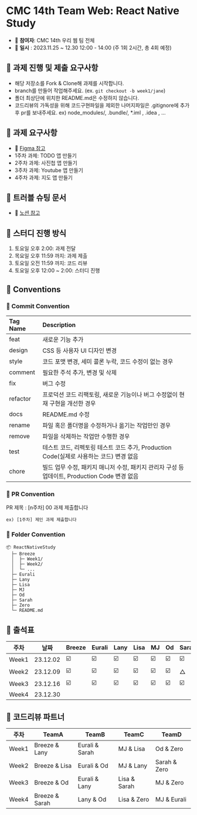 # CMC 14th Team Web: React Native Study

- 🎄 **참여자**: CMC 14th 우리 웹 팀 전체
- 🎄 **일시** : 2023.11.25 ~ 12.30 12:00 - 14:00 (주 1회 2시간, 총 4회 예정)

## 🎁 과제 진행 및 제출 요구사항

- 해당 저장소를 Fork & Clone해 과제를 시작합니다.
- branch를 만들어 작업해주세요. (ex. `git checkout -b week1/jane`)
- 폴더 최상단에 위치한 README.md은 수정하지 않습니다.
- 코드리뷰의 가독성을 위해 코드구현파일을 제외한 나머지파일은 .gitignore에 추가 후 pr를 보내주세요.
  ex) node_modules/, .bundle/, \*.iml , .idea , ...

## 🎁 과제 요구사항

- 🎄 [Figma 참고](https://www.figma.com/file/nWK5hwJfj70Su98vJrVRws/CMC-14th-Team-Web?type=design&node-id=0%3A1&mode=design&t=1TMCspkqHMmUtZJH-1)
- 1주차 과제: TODO 앱 만들기
- 2주차 과제: 사진첩 앱 만들기
- 3주차 과제: Youtube 앱 만들기
- 4주차 과제: 지도 앱 만들기

## 🎁 트러블 슈팅 문서

- 🎄 [노션 참고](https://cmc-14th-web.notion.site/164c81629f3141f4b2c6175ae3fb6c56?v=3f421ecd7095432c87bae5d67ce19ff2&pvs=4)

## 🎁 스터디 진행 방식

1. 토요일 오후 2:00: 과제 전달
2. 목요일 오후 11:59 까지: 과제 제출
3. 토요일 오전 11:59 까지: 코드 리뷰
4. 토요일 오후 12:00 ~ 2:00: 스터디 진행

## 🎁 Conventions

### 🎄 Commit Convention

| Tag Name | Description                                                                                   |
| :------- | :-------------------------------------------------------------------------------------------- |
| feat     | 새로운 기능 추가                                                                              |
| design   | CSS 등 사용자 UI 디자인 변경                                                                  |
| style    | 코드 포맷 변경, 세미 콜론 누락, 코드 수정이 없는 경우                                         |
| comment  | 필요한 주석 추가, 변경 및 삭제                                                                |
| fix      | 버그 수정                                                                                     |
| refactor | 프로덕션 코드 리팩토링, 새로운 기능이나 버그 수정없이 현재 구현을 개선한 경우                 |
| docs     | README.md 수정                                                                                |
| rename   | 파일 혹은 폴더명을 수정하거나 옮기는 작업만인 경우                                            |
| remove   | 파일을 삭제하는 작업만 수행한 경우                                                            |
| test     | 테스트 코드, 리펙토링 테스트 코드 추가, Production Code(실제로 사용하는 코드) 변경 없음       |
| chore    | 빌드 업무 수정, 패키지 매니저 수정, 패키지 관리자 구성 등 업데이트, Production Code 변경 없음 |

### 🎄 PR Convention

PR 제목 : [n주차] 00 과제 제출합니다

```
ex) [1주차] 제인 과제 제출합니다
```

### 🎄 Folder Convention

```
📦 ReactNativeStudy
  ├─ Breeze
  │  ├─ Week1/
  │  ├─ Week2/
  │  └─ ...
  ├─ Eurali
  ├─ Lany
  ├─ Lisa
  ├─ MJ
  ├─ Od
  ├─ Sarah
  ├─ Zero
  └─ README.md
```

## 🎁 출석표

| 주차  | 날짜     | Breeze | Eurali | Lany | Lisa | MJ  | Od  | Sarah | Zero |
| ----- | -------- | ------ | ------ | ---- | ---- | --- | --- | ----- | ---- |
| Week1 | 23.12.02 | ☑️     | ☑️     | ☑️   | ☑️   | ☑️  | ☑️  | ☑️    | ☑️   |
| Week2 | 23.12.09 | ☑️     | ☑️     | ☑️   | ☑️   | ☑️  | ☑️  | △     | ☑️   |
| Week3 | 23.12.16 | ☑️     | ☑️     | ☑️   | ☑️   | ☑️  | ☑️  | ☑️    | ☑️   |
| Week4 | 23.12.30 |        |        |      |      |     |     |       |      |

## 🎁 코드리뷰 파트너

| 주차  | TeamA          | TeamB          | TeamC        | TeamD        |
| ----- | -------------- | -------------- | ------------ | ------------ |
| Week1 | Breeze & Lany  | Eurali & Sarah | MJ & Lisa    | Od & Zero    |
| Week2 | Breeze & Lisa  | Eurali & Od    | MJ & Lany    | Sarah & Zero |
| Week3 | Breeze & Od    | Eurali & Lany  | Lisa & Sarah | MJ & Zero    |
| Week4 | Breeze & Sarah | Lany & Od      | Lisa & Zero  | MJ & Eurali  |
